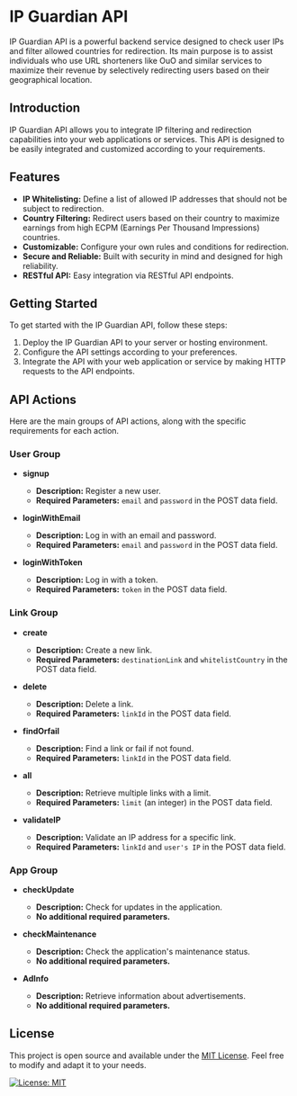 # IP Guardian API

IP Guardian API is a powerful backend service designed to check user IPs and filter allowed countries for redirection. Its main purpose is to assist individuals who use URL shorteners like OuO and similar services to maximize their revenue by selectively redirecting users based on their geographical location.

## Introduction

IP Guardian API allows you to integrate IP filtering and redirection capabilities into your web applications or services. This API is designed to be easily integrated and customized according to your requirements.

## Features

- **IP Whitelisting:** Define a list of allowed IP addresses that should not be subject to redirection.
- **Country Filtering:** Redirect users based on their country to maximize earnings from high ECPM (Earnings Per Thousand Impressions) countries.
- **Customizable:** Configure your own rules and conditions for redirection.
- **Secure and Reliable:** Built with security in mind and designed for high reliability.
- **RESTful API:** Easy integration via RESTful API endpoints.

## Getting Started

To get started with the IP Guardian API, follow these steps:

1. Deploy the IP Guardian API to your server or hosting environment.
2. Configure the API settings according to your preferences.
3. Integrate the API with your web application or service by making HTTP requests to the API endpoints.

## API Actions

Here are the main groups of API actions, along with the specific requirements for each action.

### User Group

- **signup**
  - **Description:** Register a new user.
  - **Required Parameters:** `email` and `password` in the POST data field.

- **loginWithEmail**
  - **Description:** Log in with an email and password.
  - **Required Parameters:** `email` and `password` in the POST data field.

- **loginWithToken**
  - **Description:** Log in with a token.
  - **Required Parameters:** `token` in the POST data field.

### Link Group

- **create**
  - **Description:** Create a new link.
  - **Required Parameters:** `destinationLink` and `whitelistCountry` in the POST data field.

- **delete**
  - **Description:** Delete a link.
  - **Required Parameters:** `linkId` in the POST data field.

- **findOrfail**
  - **Description:** Find a link or fail if not found.
  - **Required Parameters:** `linkId` in the POST data field.

- **all**
  - **Description:** Retrieve multiple links with a limit.
  - **Required Parameters:** `limit` (an integer) in the POST data field.

- **validateIP**
  - **Description:** Validate an IP address for a specific link.
  - **Required Parameters:** `linkId` and `user's IP` in the POST data field.

### App Group

- **checkUpdate**
  - **Description:** Check for updates in the application.
  - **No additional required parameters.**

- **checkMaintenance**
  - **Description:** Check the application's maintenance status.
  - **No additional required parameters.**

- **AdInfo**
  - **Description:** Retrieve information about advertisements.
  - **No additional required parameters.**


## License

This project is open source and available under the [MIT License](LICENSE). Feel free to modify and adapt it to your needs.

[![License: MIT](https://img.shields.io/badge/License-MIT-blue.svg)](https://opensource.org/licenses/MIT)
